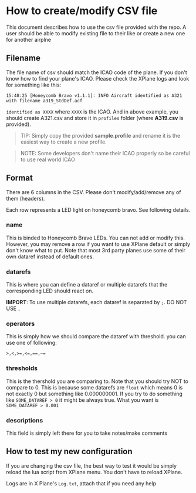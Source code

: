 # How to create/modify CSV file
This document describes how to use the csv file provided with the repo. A user should be able to modify existing file to their like or create a new one for another airplne


## Filename
The file name of csv should match the ICAO code of the plane. If you don't know how to find your plane's ICAO. Please check the XPlane logs and look for something like this:
```
15:48:25 [Honeycomb Bravo v1.1.1]: INFO Aircraft identified as A321 with filename a319_StdDef.acf
```

`identified as XXXX` where `XXXX` is the ICAO. And in above example, you should create A321.csv and store it in `profiles` folder (where **A319.csv** is provided). 

>TIP: Simply copy the provided **sample.profile** and rename it is the easiest way to create a new profile.

>NOTE: Some developers don't name their ICAO properly so be careful to use real world ICAO

## Format
There are 6 columns in the CSV. Please don't modify/add/remove any of them (headers).

Each row represents a LED light on honeycomb bravo. See following details.

### name
This is binded to Honeycomb Bravo LEDs. You can not add or modify this. However, you may remove a row if you want to use XPlane default or simply don't know what to put. Note that most 3rd party planes use some of their own dataref instead of default ones. 

### datarefs
This is where you can define a dataref or multiple datarefs that the corresponding LED should react on. 

**IMPORT**: To use multiple datarefs, each dataref is separated by `;`. DO NOT USE `,`

### operators
This is simply how we should compare the dataref with threshold. you can use one of following:

```
>,<,>=,<=,==,~=
```

### thresholds
This is the thershold you are comparing to. Note that you should try NOT to compare to 0. This is because some datarefs are `float` which means 0 is not exactly 0 but something like 0.000000001. If you try to do something like `SOME_DATAREF > 0` it might be always true. What you want is `SOME_DATAREF > 0.001`

### descriptions
This field is simply left there for you to take notes/make comments

## How to test my new configuration

If you are changing the csv file, the best way to test it would be simply reload the lua script from XPlane menu. You don't have to reload XPlane.

Logs are in X Plane's `Log.txt`, attach that if you need any help